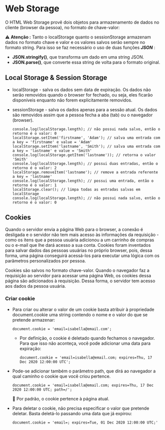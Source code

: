 # Web Storage
O HTML Web Storage provê dois objetos para armazenamento de dados no cliente (browser da pessoa), no formato de chave-valor:

⚠️ **Atenção :** Tanto o localStorage quanto o sessionStorage armazenam dados no formato chave e valor e os valores salvos serão sempre no formato string. Para isso se faz necessário o uso de duas funções ***JSON*** :
  - **JSON.stringify()**, que transforma um dado em uma string JSON.
  - **JSON.parse()**, que converte essa string de volta para o formato original. 


## Local Storage & Session Storage

- localStorage - salva os dados sem data de expiração. Os dados não serão removidos quando o browser for fechado, ou seja, eles ficarão disponíveis enquanto não forem explicitamente removidos.

- sessionStorage - salva os dados apenas para a sessão atual. Os dados são removidos assim que a pessoa fecha a aba (tab) ou o navegador (browser).

      console.log(localStorage.length); // não possui nada salvo, então o retorno é o valor: 0
      localStorage.setItem('firstname', 'Adam'); // salva uma entrada com a key = 'firstname' e value = 'Adam'
      localStorage.setItem('lastname', 'Smith'); // salva uma entrada com a key = 'lastname' e value = 'Smith'
      console.log(localStorage.getItem('lastname')); // retorna o valor 'Smith'
      console.log(localStorage.length); // possui duas entradas, então o retorno é o valor: 2
      localStorage.removeItem('lastname'); // remove a entrada referente a key = 'lastname'
      console.log(localStorage.length); // possui uma entrada, então o retorno é o valor: 1
      localStorage.clear(); // limpa todas as entradas salvas em localStorage
      console.log(localStorage.length); // não possui nada salvo, então o retorno é o valor: 0


## Cookies

Quando o servidor envia a página Web para o browser, a conexão é desligada e o servidor não tem mais acesso às informações da requisição - como os itens que a pessoa usuária adicionou a um carrinho de compras ou o e-mail que lhe dará acesso a sua conta. Cookies foram inventados para salvar dados das pessoas usuárias no próprio browser, pois, dessa forma, uma página conseguirá acessá-los para executar uma lógica com os parâmetros personalizados por pessoa.

Cookies são salvos no formato chave-valor. Quando o navegador faz a requisição ao servidor para acessar uma página Web, os cookies dessa página são adicionados à requisição. Dessa forma, o servidor tem acesso aos dados da pessoa usuária. 

### Criar cookie

- Para criar ou alterar o valor de um cookie basta atribuir à propriedade document.cookie uma string contendo o nome e o valor do que se pretende armazenar:

      document.cookie = 'email=isabella@email.com';
  - Por definição, o cookie é deletado quando fechamos o navegador. Para que isso não aconteça, você pode adicionar uma data para expiração:

        document.cookie = 'email=isabella@email.com; expires=Thu, 17 Dec 2020 12:00:00 UTC';

- Pode-se adicionar também o parâmetro path, que dirá ao navegador a qual caminho o cookie que você criou pertence. 

      document.cookie = 'email=isabella@email.com; expires=Thu, 17 Dec 2020 12:00:00 UTC; path=/';

  👀  Por padrão, o cookie pertence à página atual.
- Para deletar o cookie, não precisa especificar o valor que pretende deletar. Basta deletá-lo passando uma data que já expirou:

      document.cookie = 'email=; expires=Tue, 01 Dec 2020 12:00:00 UTC;'